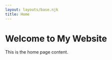 ```yaml
---
layout: layouts/base.njk
title: Home
---
```


# Welcome to My Website

This is the home page content.
